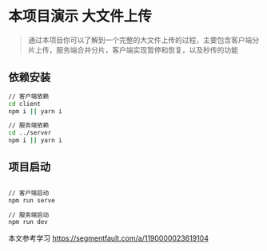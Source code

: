 # 本项目演示 大文件上传

> 通过本项目你可以了解到一个完整的大文件上传的过程，主要包含客户端分片上传，服务端合并分片，客户端实现暂停和恢复，以及秒传的功能

## 依赖安装

```bash
// 客户端依赖
cd client
npm i || yarn i

// 服务端依赖
cd ../server
npm i || yarn i
```

## 项目启动

```bash

// 客户端启动
npm run serve

// 服务端启动
npm run dev

```

本文参考学习 https://segmentfault.com/a/1190000023619104
